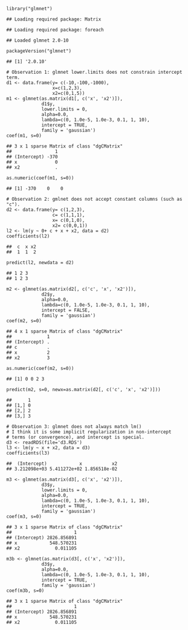     library("glmnet")

    ## Loading required package: Matrix

    ## Loading required package: foreach

    ## Loaded glmnet 2.0-10

    packageVersion("glmnet")

    ## [1] '2.0.10'

    # Observation 1: glmnet lower.limits does not constrain intercept term.
    d1 <- data.frame(y= c(-10,-100,-1000), 
                     x=c(1,2,3), 
                     x2=c(0,1,5))
    m1 <- glmnet(as.matrix(d1[, c('x', 'x2')]), 
                 d1$y, 
                 lower.limits = 0, 
                 alpha=0.0, 
                 lambda=c(0, 1.0e-5, 1.0e-3, 0.1, 1, 10),
                 intercept = TRUE, 
                 family = 'gaussian')
    coef(m1, s=0)

    ## 3 x 1 sparse Matrix of class "dgCMatrix"
    ##                1
    ## (Intercept) -370
    ## x              0
    ## x2             .

    as.numeric(coef(m1, s=0))

    ## [1] -370    0    0

    # Observation 2: gmlnet does not accept constant columns (such as "c").
    d2 <- data.frame(y= c(1,2,3),
                     c= c(1,1,1),
                     x= c(0,1,0),
                     x2= c(0,0,1))
    l2 <- lm(y ~ 0+ c + x + x2, data = d2)
    coefficients(l2)

    ##  c  x x2 
    ##  1  1  2

    predict(l2, newdata = d2)

    ## 1 2 3 
    ## 1 2 3

    m2 <- glmnet(as.matrix(d2[, c('c', 'x', 'x2')]), 
                 d2$y, 
                 alpha=0.0, 
                 lambda=c(0, 1.0e-5, 1.0e-3, 0.1, 1, 10),
                 intercept = FALSE, 
                 family = 'gaussian')
    coef(m2, s=0)

    ## 4 x 1 sparse Matrix of class "dgCMatrix"
    ##             1
    ## (Intercept) .
    ## c           .
    ## x           2
    ## x2          3

    as.numeric(coef(m2, s=0))

    ## [1] 0 0 2 3

    predict(m2, s=0, newx=as.matrix(d2[, c('c', 'x', 'x2')]))

    ##      1
    ## [1,] 0
    ## [2,] 2
    ## [3,] 3

    # Observation 3: glmnet does not always match lm()
    # I think it is some implicit regularization in non-intercept
    # terms (or convergence), and intercept is special.
    d3 <- readRDS(file='d3.RDS')
    l3 <- lm(y ~ x + x2, data = d3)
    coefficients(l3)

    ##  (Intercept)            x           x2 
    ## 3.212098e+03 5.411272e+02 1.856518e-02

    m3 <- glmnet(as.matrix(d3[, c('x', 'x2')]), 
                 d3$y, 
                 lower.limits = 0, 
                 alpha=0.0, 
                 lambda=c(0, 1.0e-5, 1.0e-3, 0.1, 1, 10),
                 intercept = TRUE, 
                 family = 'gaussian')
    coef(m3, s=0)

    ## 3 x 1 sparse Matrix of class "dgCMatrix"
    ##                       1
    ## (Intercept) 2826.856891
    ## x            548.570231
    ## x2             0.011105

    m3b <- glmnet(as.matrix(d3[, c('x', 'x2')]), 
                 d3$y, 
                 alpha=0.0, 
                 lambda=c(0, 1.0e-5, 1.0e-3, 0.1, 1, 10),
                 intercept = TRUE, 
                 family = 'gaussian')
    coef(m3b, s=0)

    ## 3 x 1 sparse Matrix of class "dgCMatrix"
    ##                       1
    ## (Intercept) 2826.856891
    ## x            548.570231
    ## x2             0.011105
